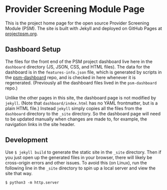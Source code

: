 # Provider Screening Module Page

This is the project home page for the open source Provider Screening Module (PSM). The site is built with Jekyll and deployed on GitHub Pages at [projectpsm.org](projectpsm.org).

## Dashboard Setup

The files for the front end of the PSM project dashboard live here in the `dashboard` directory (JS, JSON, CSS, and HTML files).  The data for the dashboard is in the `features-info.json` file, which is generated by scripts in the [psm-dashboard](https://github.com/SolutionGuidance/psm-dashboard) repo, and is checked in here whenever it is regenerated. (Previously all the dashboard files lived in the `psm-dashboard` repo.)

Unlike the other pages in this site, the dashboard page is not modified by `jekyll`. (Note that `dashboard/index.html` has no YAML frontmatter, but is a plain HTML file.)  Instead `jekyll` simply copies all the files from the `dashboard` directory to the `_site` directory. So the dashboard page will need to be updated manually when changes are made to, for example, the navigation links in the site header.

## Development

Use `$ jekyll build` to generate the static site in the `_site` directory.  Then if you just open up the generated files in your browser, there will likely be cross-origin errors and other issues. To avoid this (on Linux), run the following line in the `_site` directory to spin up a local server and view the site that way.

`$ python3 -m http.server`
